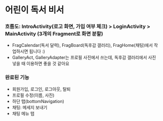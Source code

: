 # 어린이 독서 비서
### 흐름도: IntroActivity(로고 화면, 가입 여부 체크) > LoginActivity > MainActivity (3개의 Fragment로 화면 분할)
- FragCalendar(독서 달력), FragBoard(독후감 갤러리), FragHome(채팅)에서 작업하시면 됩니다 :)
- GalleryAct, GalleryAdapter는 프로필 사진에서 쓰는데, 독후감 갤러리에서 사진 넣을 때 이용하면 좋을 것 같아요


### 완료된 기능
- 회원가입, 로그인, 로그아웃, 탈퇴
- 프로필 수정(이름, 사진)
- 하단 탭(bottomNavigation)
- 채팅: 메세지 보내기
- 채팅 메뉴 탭
